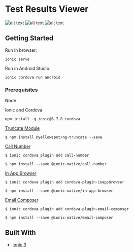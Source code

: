 # Test Results Viewer

![alt text](https://i.imgur.com/EK1Efhs.png)
![alt text](https://i.imgur.com/WJhEyQe.png)
![alt text](https://i.imgur.com/F1W6jcg.png)

## Getting Started

Run in browser:

```
ionic serve
```

Run in Android Studio:

```
ionic cordova run android
```

### Prerequisites

Node

Ionic and Cordova

```
npm install -g ionic@3.7.0 cordova
```

[Truncate Module](https://www.npmjs.com/package/@yellowspot/ng-truncate)

```
$ npm install @yellowspot/ng-truncate --save
```

[Call Number](https://ionicframework.com/docs/native/call-number/)
```
$ ionic cordova plugin add call-number
```
```
$ npm install --save @ionic-native/call-number
```

[In App Browser](https://ionicframework.com/docs/native/in-app-browser/)
```
$ ionic cordova plugin add cordova-plugin-inappbrowser
```
```
$ npm install --save @ionic-native/in-app-browser
```

[Email Composer](https://ionicframework.com/docs/native/email-composer/)
```
$ ionic cordova plugin add cordova-plugin-email-composer
```
```
$ npm install --save @ionic-native/email-composer
```



## Built With

* [Ionic 3](https://ionicframework.com/)
